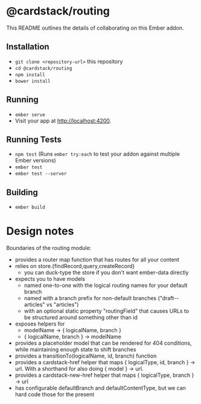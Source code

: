 # @cardstack/routing

This README outlines the details of collaborating on this Ember addon.

## Installation

* `git clone <repository-url>` this repository
* `cd @cardstack/routing`
* `npm install`
* `bower install`

## Running

* `ember serve`
* Visit your app at [http://localhost:4200](http://localhost:4200).

## Running Tests

* `npm test` (Runs `ember try:each` to test your addon against multiple Ember versions)
* `ember test`
* `ember test --server`

## Building

* `ember build`


# Design notes

Boundaries of the routing module:

 - provides a router map function that has routes for all your content
 - relies on store.{findRecord,query,createRecord}
    - you can duck-type the store if you don't want ember-data directly
 - expects you to have models 
    - named one-to-one with the logical routing names for your default branch
    - named with a branch prefix for non-default branches ("draft--articles" vs "articles")
    - with an optional static property "routingField" that causes URLs
      to be structured around something other than id
 - exposes helpers for 
     - modelName -> { logicalName, branch }
     - { logicalName, branch } -> modelName
 - provides a placeholder model that can be rendered for 404
   conditions, while maintaining enough state to shift branches
 - provides a transitionTo(logicalName, id, branch) function
 - provides a cardstack-href helper that maps { logicalType, id, branch } -> url. With a shorthand for also doing { model } -> url.
 - provides a cardstack-new-href helper that maps { logicalType, branch } -> url
 - has configurable defaultBranch and defaultContentType, but we can hard code those for the present
